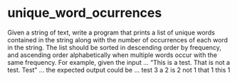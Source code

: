 # unique_word_ocurrences

Given a string of text, write a program that prints a list of unique words contained in the string along with the number of occurrences of each word in the string. The list should be sorted in descending order by frequency, and ascending order alphabetically when multiple words occur with the same frequency.
For example, given the input ...
“This is a test. That is not a test. Test”
... the expected output could be ...
test 3 
a 2 
is 2 
not 1 
that 1 
this 1
